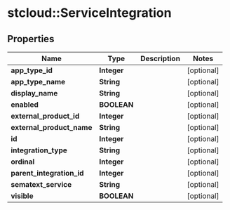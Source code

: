 # stcloud::ServiceIntegration

## Properties
Name | Type | Description | Notes
------------ | ------------- | ------------- | -------------
**app_type_id** | **Integer** |  | [optional] 
**app_type_name** | **String** |  | [optional] 
**display_name** | **String** |  | [optional] 
**enabled** | **BOOLEAN** |  | [optional] 
**external_product_id** | **Integer** |  | [optional] 
**external_product_name** | **String** |  | [optional] 
**id** | **Integer** |  | [optional] 
**integration_type** | **String** |  | [optional] 
**ordinal** | **Integer** |  | [optional] 
**parent_integration_id** | **Integer** |  | [optional] 
**sematext_service** | **String** |  | [optional] 
**visible** | **BOOLEAN** |  | [optional] 


